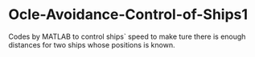 # Ocle-Avoidance-Control-of-Ships1
Codes by MATLAB to control ships` speed to make ture there is enough distances for two ships whose positions is known.

